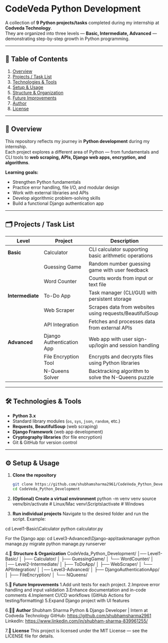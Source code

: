 # CodeVeda Python Development

A collection of **9 Python projects/tasks** completed during my internship at **Codveda Technology**.  
They are organized into three levels — **Basic, Intermediate, Advanced** — demonstrating step-by-step growth in Python programming.

---

## 📑 Table of Contents
1. [Overview](#overview)  
2. [Projects / Task List](#projects--task-list)  
3. [Technologies & Tools](#technologies--tools)  
4. [Setup & Usage](#setup--usage)  
5. [Structure & Organization](#structure--organization)  
6. [Future Improvements](#future-improvements)  
7. [Author](#author)  
8. [License](#license)  

---

## 📌 Overview
This repository reflects my journey in **Python development** during my internship.  
Each project explores a different area of Python — from fundamentals and CLI tools to **web scraping, APIs, Django web apps, encryption, and algorithms**.

**Learning goals:**
- Strengthen Python fundamentals  
- Practice error handling, file I/O, and modular design  
- Work with external libraries and APIs  
- Develop algorithmic problem-solving skills  
- Build a functional Django authentication app  

---

## 🗂 Projects / Task List

| Level | Project | Description |
|-------|---------|-------------|
| **Basic** |Calculator | CLI calculator supporting basic arithmetic operations |
| | Guessing Game | Random number guessing game with user feedback |
| | Word Counter | Counts words from input or text file |
| **Intermediate** |To-Do App | Task manager (CLI/GUI) with persistent storage |
| | Web Scraper | Scrapes data from websites using requests/BeautifulSoup |
| | API Integration | Fetches and processes data from external APIs |
| **Advanced** | Django Authentication App | Web app with user sign-up/login and session handling |
| | File Encryption Tool | Encrypts and decrypts files using Python libraries |
| | N-Queens Solver | Backtracking algorithm to solve the N-Queens puzzle |

---

## 🛠 Technologies & Tools
- **Python 3.x**  
- Standard library modules (`os`, `sys`, `json`, `random`, etc.)  
- **Requests**, **BeautifulSoup** (web scraping)  
- **Django Framework** (web app development)  
- **Cryptography libraries** (for file encryption)  
- Git & GitHub for version control  

---

## ⚙️ Setup & Usage

1. **Clone the repository**
   ```bash
   git clone https://github.com/shubhamsharma2961/CodeVeda_Python_Development.git
   cd CodeVeda_Python_Development
   
2. **(Optional) Create a virtual environment**
python -m venv venv
source venv/bin/activate   # Linux/Mac
venv\Scripts\activate      # Windows

3. **Run individual projects**
Navigate to the desired folder and run the script. Example:

cd Level1-Basic\Calculator
python calculator.py

For the Django app:
cd Level3-Advanced\Django-app\taskmanager
python manage.py migrate
python manage.py runserver

4.📂 **Structure & Organization**
CodeVeda_Python_Development/
│── Level1-Basic/
│   ├── Calculator/
│   ├── GuessingGame/
│   └── WordCounter/
│
│── Level2-Intermediate/
│   ├── ToDoApp/
│   ├── WebScraper/
│   └── APIIntegration/
│
│── Level3-Advanced/
│   ├── DjangoAuthenticationApp/
│   ├── FileEncryption/
│   └── NQueens/

5.🚀 **Future Improvements**
1.Add unit tests for each project.
2.Improve error handling and input validation
3.Enhance documentation and in-code comments
4.Implement CI/CD workflows (GitHub Actions for testing/formatting)
5.Expand Django project with UI features

6.👨‍💻 **Author**
Shubham Sharma
Python & Django Developer | Intern at Codveda Technology
GitHub: https://github.com/shubhamsharma2961
LinkedIn: https://www.linkedin.com/in/shubham-sharma-839961255/

7.📜 **License**
This project is licensed under the MIT License — see the LICENSE file for details.
